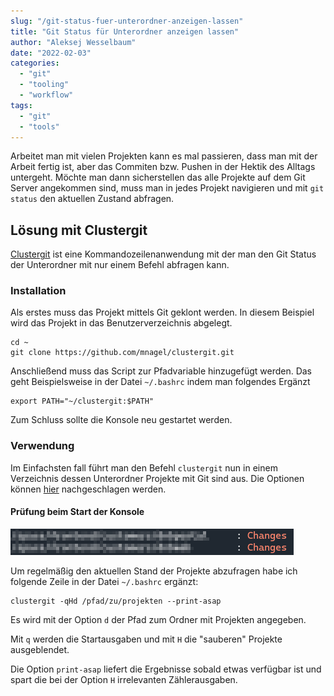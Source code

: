 ```yaml
---
slug: "/git-status-fuer-unterordner-anzeigen-lassen"  
title: "Git Status für Unterordner anzeigen lassen"
author: "Aleksej Wesselbaum"
date: "2022-02-03"
categories: 
  - "git"
  - "tooling"
  - "workflow"
tags: 
  - "git"
  - "tools"
---
```


Arbeitet man mit vielen Projekten kann es mal passieren, dass man mit der Arbeit fertig ist, aber das Commiten bzw. Pushen in der Hektik des Alltags untergeht. Möchte man dann sicherstellen das alle Projekte auf dem Git Server angekommen sind, muss man in jedes Projekt navigieren und mit `git status` den aktuellen Zustand abfragen.

## Lösung mit Clustergit

[Clustergit](https://github.com/mnagel/clustergit) ist eine Kommandozeilenanwendung mit der man den Git Status der Unterordner mit nur einem Befehl abfragen kann.

### Installation

Als erstes muss das Projekt mittels Git geklont werden. In diesem Beispiel wird das Projekt in das Benutzerverzeichnis abgelegt.

```
cd ~
git clone https://github.com/mnagel/clustergit.git
```

Anschließend muss das Script zur Pfadvariable hinzugefügt werden. Das geht Beispielsweise in der Datei `~/.bashrc` indem man folgendes Ergänzt

```
export PATH="~/clustergit:$PATH"
```

Zum Schluss sollte die Konsole neu gestartet werden.

### Verwendung

Im Einfachsten fall führt man den Befehl `clustergit` nun in einem Verzeichnis dessen Unterordner Projekte mit Git sind aus. Die Optionen können [hier](https://github.com/mnagel/clustergit#options) nachgeschlagen werden.

#### Prüfung beim Start der Konsole

![](../../../public/images/Clustergit-initial.png)

Um regelmäßig den aktuellen Stand der Projekte abzufragen habe ich folgende Zeile in der Datei `~/.bashrc` ergänzt:

```
clustergit -qHd /pfad/zu/projekten --print-asap
```

Es wird mit der Option `d` der Pfad zum Ordner mit Projekten angegeben.

Mit `q` werden die Startausgaben und mit `H` die "sauberen" Projekte ausgeblendet.

Die Option `print-asap` liefert die Ergebnisse sobald etwas verfügbar ist und spart die bei der Option `H` irrelevanten Zählerausgaben.
